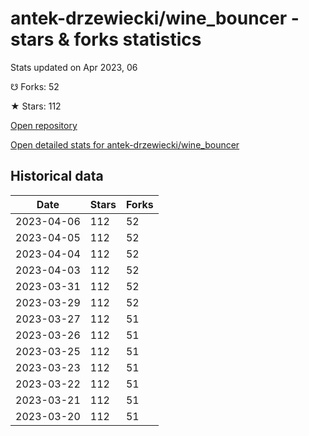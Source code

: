 # antek-drzewiecki/wine_bouncer - stars & forks statistics

Stats updated on Apr 2023, 06

☋ Forks: 52

★ Stars: 112

[Open repository](https://github.com/antek-drzewiecki/wine_bouncer)

[Open detailed stats for antek-drzewiecki/wine_bouncer](https://reviewgithub.com/rep/antek-drzewiecki/wine_bouncer)

## Historical data
| Date | Stars | Forks |
|------|-------|-------|
| 2023-04-06 | 112 | 52 | 
| 2023-04-05 | 112 | 52 | 
| 2023-04-04 | 112 | 52 | 
| 2023-04-03 | 112 | 52 | 
| 2023-03-31 | 112 | 52 | 
| 2023-03-29 | 112 | 52 | 
| 2023-03-27 | 112 | 51 | 
| 2023-03-26 | 112 | 51 | 
| 2023-03-25 | 112 | 51 | 
| 2023-03-23 | 112 | 51 | 
| 2023-03-22 | 112 | 51 | 
| 2023-03-21 | 112 | 51 | 
| 2023-03-20 | 112 | 51 | 


